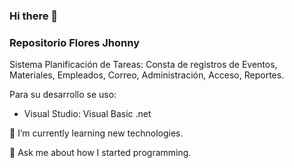 ### Hi there 👋
### Repositorio Flores Jhonny

Sistema Planificación de Tareas: Consta de registros de Eventos, Materiales, Empleados, Correo, Administración, Acceso, Reportes.

Para su desarrollo se uso:

- Visual Studio: Visual Basic .net

🌱 I’m currently learning new technologies.

💬 Ask me about how I started programming.

